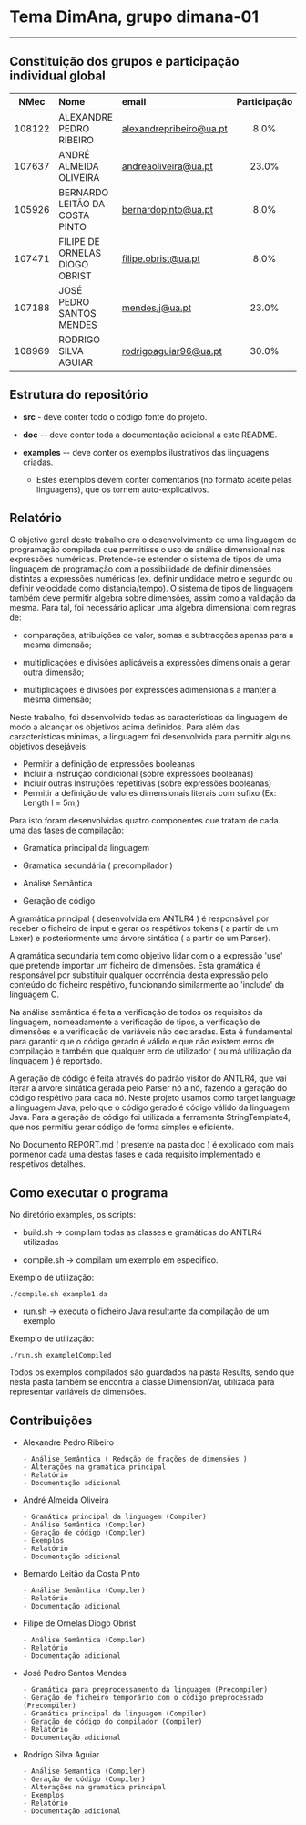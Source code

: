 # Tema **DimAna**, grupo **dimana-01**
-----

## Constituição dos grupos e participação individual global

| NMec | Nome | email | Participação |
|:---:|:---|:---|:---:|
| 108122 | ALEXANDRE PEDRO RIBEIRO | alexandrepribeiro@ua.pt | 8.0% |
| 107637 | ANDRÉ ALMEIDA OLIVEIRA | andreaoliveira@ua.pt | 23.0% |
| 105926 | BERNARDO LEITÃO DA COSTA PINTO | bernardopinto@ua.pt | 8.0% |
| 107471 | FILIPE DE ORNELAS DIOGO OBRIST | filipe.obrist@ua.pt | 8.0% |
| 107188 | JOSÉ PEDRO SANTOS MENDES | mendes.j@ua.pt | 23.0% |
| 108969 | RODRIGO SILVA AGUIAR | rodrigoaguiar96@ua.pt | 30.0% |

## Estrutura do repositório

- **src** - deve conter todo o código fonte do projeto.

- **doc** -- deve conter toda a documentação adicional a este README.

- **examples** -- deve conter os exemplos ilustrativos das linguagens criadas.

    - Estes exemplos devem conter comentários (no formato aceite pelas linguagens),
      que os tornem auto-explicativos.

## Relatório

O objetivo geral deste trabalho era o desenvolvimento
de uma linguagem de programação compilada que permitisse
o uso de análise dimensional nas expressões numéricas.
Pretende-se estender o sistema de tipos de uma linguagem de
programação com a possibilidade de definir dimensões distintas 
a expressões numéricas (ex. definir undidade metro e segundo ou 
definir velocidade como distancia/tempo). O sistema de tipos de 
linguagem também deve permitir álgebra sobre dimensões, assim como a 
validação da mesma. Para tal, foi necessário aplicar uma álgebra
dimensional com regras de:

- comparações, atribuições de valor, somas e subtracções apenas para a mesma dimensão;

- multiplicações e divisões aplicáveis a expressões dimensionais a gerar outra dimensão;

- multiplicações e divisões por expressões adimensionais a manter a mesma dimensão;

Neste trabalho, foi desenvolvido todas as características da linguagem de modo a alcançar os 
objetivos acima definidos. Para além das características minimas, a linguagem foi desenvolvida para permitir alguns
objetivos desejáveis:
- Permitir a definição de expressões booleanas
- Incluir a instruição condicional (sobre expressões booleanas)
- Incluir outras Instruções repetitivas (sobre expressões booleanas)
- Permitir a definição de valores dimensionais literais com sufixo (Ex: Length l = 5m;)

Para isto foram desenvolvidas quatro componentes que tratam de cada uma das fases de compilação:

- Gramática principal da linguagem

- Gramática secundária ( precompilador )

- Análise Semântica 

- Geração de código

A gramática principal ( desenvolvida em ANTLR4 ) é responsável por receber o ficheiro de input e gerar os respétivos tokens ( a partir de um Lexer) e posteriormente uma árvore sintática ( a partir de um Parser).

A gramática secundária tem como objetivo lidar com o a expressão 'use' que pretende importar um ficheiro de dimensões.
Esta gramática é responsável por substituir qualquer ocorrência desta expressão pelo conteúdo do ficheiro respétivo, funcionando similarmente ao 'include' da linguagem C.

Na análise semântica é feita a verificação de todos os requisitos da linguagem, nomeadamente a verificação de tipos, a verificação de dimensões e a verificação de variáveis não declaradas. Esta é fundamental para garantir que o código gerado é válido e que não existem erros de compilação e também que qualquer erro de utilizador ( ou má utilização da linguagem ) é reportado.

A geração de código é feita através do padrão visitor do ANTLR4, que vai iterar a arvore sintática gerada pelo Parser nó a nó, fazendo a geração do código respétivo para cada nó. 
Neste projeto usamos como target language a linguagem Java, pelo que o código gerado é código válido da linguagem Java.
Para a geração de código foi utilizada a ferramenta StringTemplate4, que nos permitiu gerar código de forma simples e eficiente.

No Documento REPORT.md ( presente na pasta doc ) é explicado com mais pormenor cada uma destas fases e cada requisito implementado e respetivos detalhes.


## Como executar o programa

No diretório examples, os scripts:

- build.sh -> compilam todas as classes e gramáticas do ANTLR4 utilizadas

- compile.sh -> compilam um exemplo em especifico. 

Exemplo de utilização:

``` ./compile.sh example1.da ```

- run.sh -> executa o ficheiro Java resultante da compilação de um exemplo

Exemplo de utilização:

``` ./run.sh example1Compiled ```


Todos os exemplos compilados são guardados na pasta Results, sendo que nesta pasta também se encontra a classe DimensionVar, utilizada para representar variáveis de dimensões.

## Contribuições

- Alexandre Pedro Ribeiro

      - Análise Semântica ( Redução de frações de dimensões )
      - Alterações na gramática principal
      - Relatório
      - Documentação adicional

- André Almeida Oliveira

      - Gramática principal da linguagem (Compiler)
      - Análise Semântica (Compiler)
      - Geração de código (Compiler)
      - Exemplos
      - Relatório
      - Documentação adicional

- Bernardo Leitão da Costa Pinto

      - Análise Semântica (Compiler)
      - Relatório
      - Documentação adicional

- Filipe de Ornelas Diogo Obrist

      - Análise Semântica (Compiler)
      - Relatório
      - Documentação adicional

- José Pedro Santos Mendes

      - Gramática para preprocessamento da linguagem (Precompiler)
      - Geração de ficheiro temporário com o código preprocessado (Precompiler)
      - Gramática principal da linguagem (Compiler)
      - Geração de código do compilador (Compiler)
      - Relatório
      - Documentação adicional

- Rodrigo Silva Aguiar

      - Análise Semantica (Compiler)
      - Geração de código (Compiler)
      - Alterações na gramática principal
      - Exemplos
      - Relatório
      - Documentação adicional
